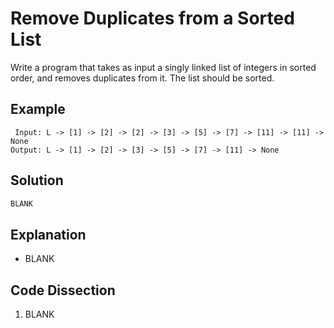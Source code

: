# Remove Duplicates from a Sorted List
Write a program that takes as input a singly linked list of integers in sorted order, and removes duplicates from it. The list should be sorted.
  
## Example
```
 Input: L -> [1] -> [2] -> [2] -> [3] -> [5] -> [7] -> [11] -> [11] -> None
Output: L -> [1] -> [2] -> [3] -> [5] -> [7] -> [11] -> None
```
  
## Solution
```python
BLANK
```
  
## Explanation
* BLANK
  
## Code Dissection
1. BLANK